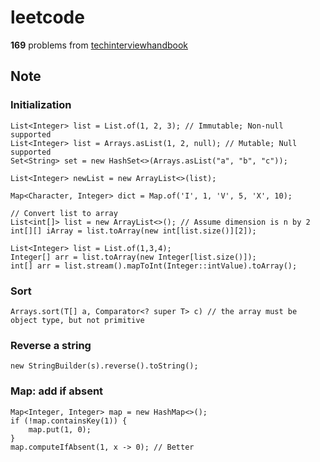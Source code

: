 # leetcode
**169** problems from [techinterviewhandbook](https://www.techinterviewhandbook.org/grind75?weeks=4&hours=40&mode=all&order=topics&grouping=topics#)

## Note
### Initialization
```
List<Integer> list = List.of(1, 2, 3); // Immutable; Non-null supported
List<Integer> list = Arrays.asList(1, 2, null); // Mutable; Null supported
Set<String> set = new HashSet<>(Arrays.asList("a", "b", "c"));

List<Integer> newList = new ArrayList<>(list);

Map<Character, Integer> dict = Map.of('I', 1, 'V', 5, 'X', 10);

// Convert list to array
List<int[]> list = new ArrayList<>(); // Assume dimension is n by 2
int[][] iArray = list.toArray(new int[list.size()][2]);

List<Integer> list = List.of(1,3,4);
Integer[] arr = list.toArray(new Integer[list.size()]);
int[] arr = list.stream().mapToInt(Integer::intValue).toArray();
```
### Sort
```
Arrays.sort(T[] a, Comparator<? super T> c) // the array must be object type, but not primitive 
```
### Reverse a string
```
new StringBuilder(s).reverse().toString();
```
### Map: add if absent
```
Map<Integer, Integer> map = new HashMap<>();
if (!map.containsKey(1)) {
    map.put(1, 0);
}
map.computeIfAbsent(1, x -> 0); // Better
```
